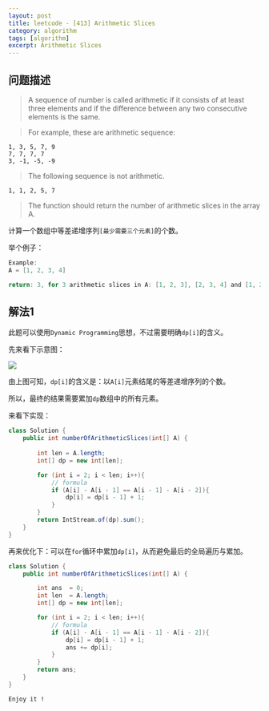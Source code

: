 ```yaml
---
layout: post
title: leetcode - [413] Arithmetic Slices
category: algorithm
tags: [algorithm]
excerpt: Arithmetic Slices
---
```


## 问题描述  

> A sequence of number is called arithmetic if it consists of at least three elements and if the difference between any two consecutive elements is the same.  

> For example, these are arithmetic sequence:  

```
1, 3, 5, 7, 9
7, 7, 7, 7
3, -1, -5, -9
```

> The following sequence is not arithmetic.  

`1, 1, 2, 5, 7`  

> The function should return the number of arithmetic slices in the array A.  

计算一个数组中等差递增序列`[最少需要三个元素]`的个数。  

举个例子：  

``` java
Example:
A = [1, 2, 3, 4]

return: 3, for 3 arithmetic slices in A: [1, 2, 3], [2, 3, 4] and [1, 2, 3, 4] itself.
```


## 解法1  

此题可以使用`Dynamic Programming`思想，不过需要明确`dp[i]`的含义。  

先来看下示意图：  


![](https://yyc-images.oss-cn-beijing.aliyuncs.com/leetcode_413_using_dp.png)  


由上图可知，`dp[i]`的含义是：以`A[i]`元素结尾的等差递增序列的个数。  

所以，最终的结果需要累加`dp`数组中的所有元素。  


来看下实现：  

``` java
class Solution {
    public int numberOfArithmeticSlices(int[] A) {
        
        int len = A.length;
        int[] dp = new int[len];

        for (int i = 2; i < len; i++){
            // formula
            if (A[i] - A[i - 1] == A[i - 1] - A[i - 2]){
                dp[i] = dp[i - 1] + 1;
            }
        }
        return IntStream.of(dp).sum();
    }
}
```

再来优化下：可以在`for`循环中累加`dp[i]`，从而避免最后的全局遍历与累加。  

``` java
class Solution {
    public int numberOfArithmeticSlices(int[] A) {

        int ans  = 0;
        int len  = A.length;
        int[] dp = new int[len];

        for (int i = 2; i < len; i++){
            // formula
            if (A[i] - A[i - 1] == A[i - 1] - A[i - 2]){
                dp[i] = dp[i - 1] + 1;
                ans += dp[i];
            }
        }
        return ans;
    }
}
```

`Enjoy it ! `